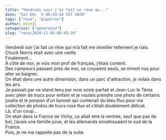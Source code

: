 ```yaml
---
title: "Vendredi soir j’ai fait un rêve qu..."
date: "Sat Dec  5 00:43:34 CET 2020"
tags: ["reve", "pipotron"]
author: m1ch3l
categories: ["generated"]
slug: "reve/2020-12-05-00:43:34"
---
```


Vendredi soir j’ai fait un rêve qui m’a fait me réveiller tellement je riais.<br>
Chuck Norris était avec une vieille.<br>
Finalement...<br>
À côté de moi, je vois mon prof de français, j’étais content.<br>
Des campeurs passant près de moi, se croyaient seuls, se mirent nus pour aller se baigner.<br>
On était dans une autre dimension, dans un parc d'attraction, je volais dans les airs.<br>
Je passait par ce stand tenu par mon sosie parfait et Jean-Luc le Ténia avec plein de trucs pour enfant et je voulais prendre une photo de certains jouets et le ponpon d’un bonnet qui contenait du bleu fluo pour ma collection de photos de trucs rose fluo et c’était doublement délicat.<br>
Là, d'un coup...<br>
On etait dans la France de Vichy, ca allait etre la rentrée, sauf que pas de bol, j’avais une famille juive, et les allemands envahissaient le sud de la France.<br>
Puis, je ne me rappelle pas de la suite.<br>
